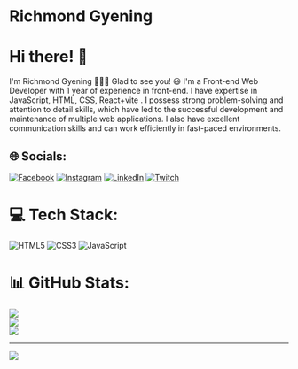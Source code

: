 # Richmond Gyening 
# Hi there! 👋

I'm Richmond Gyening 🙋🏼‍♂️ Glad to see you! 😃 I'm a Front-end Web Developer with 1 year of experience in front-end. I have expertise in JavaScript, HTML, CSS, React+vite
. I possess strong problem-solving and attention to detail skills, which have led to the successful development and maintenance of multiple web applications. I also have excellent communication skills and can work efficiently in fast-paced environments.
## 🌐 Socials:
[![Facebook](https://img.shields.io/badge/Facebook-%231877F2.svg?logo=Facebook&logoColor=white)](https://facebook.com/https://web.facebook.com/) [![Instagram](https://img.shields.io/badge/Instagram-%23E4405F.svg?logo=Instagram&logoColor=white)](https://instagram.com/https://www.instagram.com/richmondgyening007/) [![LinkedIn](https://img.shields.io/badge/LinkedIn-%230077B5.svg?logo=linkedin&logoColor=white)](https://linkedin.com/in/https://www.linkedin.com/in/richmond-gyening-9b90a4260/?lipi=urn%3Ali%3Apage%3Ad_flagship3_feed%3BXX3k4XPDST%2BSHUMgjPZYXA%3D%3D) [![Twitch](https://img.shields.io/badge/Twitch-%239146FF.svg?logo=Twitch&logoColor=white)](https://twitch.tv/https://twitter.com/GyeningRichmond) 

# 💻 Tech Stack:
![HTML5](https://img.shields.io/badge/html5-%23E34F26.svg?style=for-the-badge&logo=html5&logoColor=white) ![CSS3](https://img.shields.io/badge/css3-%231572B6.svg?style=for-the-badge&logo=css3&logoColor=white) ![JavaScript](https://img.shields.io/badge/javascript-%23323330.svg?style=for-the-badge&logo=javascript&logoColor=%23F7DF1E)
# 📊 GitHub Stats:
![](https://github-readme-stats.vercel.app/api?username=RichyDev07&theme=dark&hide_border=false&include_all_commits=false&count_private=false)<br/>
![](https://github-readme-streak-stats.herokuapp.com/?user=RichyDev07&theme=dark&hide_border=false)<br/>
![](https://github-readme-stats.vercel.app/api/top-langs/?username=RichyDev07&theme=dark&hide_border=false&include_all_commits=false&count_private=false&layout=compact)

---
[![](https://visitcount.itsvg.in/api?id=RichyDev07&icon=0&color=0)](https://visitcount.itsvg.in)

<!-- Proudly created with GPRM ( https://gprm.itsvg.in ) -->
